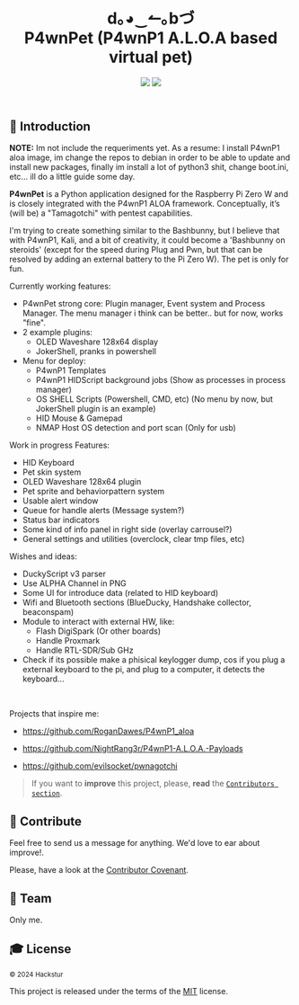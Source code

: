 <!------------------- HEADER SECTION -------------------------->
<header>
 <h1 align="center"><strong> d｡◕‿↼｡bづ </strong><br/>P4wnPet (P4wnP1 A.L.O.A based virtual pet)</h1>
  <!-- BADGET BUTTONS -->
<p align="center">
  <img src="https://img.shields.io/badge/Status-Development-lightgray.svg?style=flat" />
  <img src="https://img.shields.io/badge/License-MIT-blue.svg?style=flat" />
 </p>
</header>
<p></p> <!-- BLANK PARAGRAPH TO FIX HTML HEADER IN GITHUB PAGES TEMPLATE -->
<!------------------- END OF HEADER SECTION -------------------->
<meta name="google-site-verification" content="Pwx0JHdT5XKEA0gn5G7jAmIJ7Pl1wpiAJYPbIa6vK1M" />
<!-- INTRODUCTION -->

## 💬 Introduction  

**NOTE:** Im not include the requeriments yet. As a resume: I install P4wnP1 aloa image, im change the repos to debian in order to be able to update and install new packages, finally im install a lot of python3 shit, change boot.ini, etc... ill do a little guide some day.

**P4wnPet** is a Python application designed for the Raspberry Pi Zero W and is closely integrated with the P4wnP1 ALOA framework. Conceptually, it’s (will be) a "Tamagotchi" with pentest capabilities.

I'm trying to create something similar to the Bashbunny, but I believe that with P4wnP1, Kali, and a bit of creativity, it could become a 'Bashbunny on steroids' (except for the speed during Plug and Pwn, but that can be resolved by adding an external battery to the Pi Zero W). The pet is only for fun.

Currently working features:

- P4wnPet strong core: Plugin manager, Event system and Process Manager. The menu manager i think can be better.. but for now, works "fine".
- 2 example plugins:
  - OLED Waveshare 128x64 display
  - JokerShell, pranks in powershell
- Menu for deploy:
  - P4wnP1 Templates
  - P4wnP1 HIDScript background jobs (Show as processes in process manager)
  - OS SHELL Scripts (Powershell, CMD, etc) (No menu by now, but JokerShell plugin is an example)
  - HID Mouse & Gamepad
  - NMAP Host OS detection and port scan (Only for usb)


Work in progress Features:

- HID Keyboard
- Pet skin system
- OLED Waveshare 128x64 plugin
- Pet sprite and behaviorpattern system
- Usable alert window
- Queue for handle alerts (Message system?)
- Status bar indicators
- Some kind of info panel in right side (overlay carrousel?)
- General settings and utilities (overclock, clear tmp files, etc)



Wishes and ideas:

 - DuckyScript v3 parser
 - Use ALPHA Channel in PNG
 - Some UI for introduce data (related to HID keyboard)
 - Wifi and Bluetooth sections (BlueDucky, Handshake collector, beaconspam)
 - Module to interact with external HW, like:
   - Flash DigiSpark (Or other boards)
   - Handle Proxmark
   - Handle RTL-SDR/Sub GHz
 - Check if its possible make a phisical keylogger dump, cos if you plug a external keyboard to the pi, and plug to a computer, it detects the keyboard...


<br/>


Projects that inspire me:

 - https://github.com/RoganDawes/P4wnP1_aloa

 - https://github.com/NightRang3r/P4wnP1-A.L.O.A.-Payloads

 - https://github.com/evilsocket/pwnagotchi





> If you want to **improve** this project, please, **read** the [`Contributors section`](#-contribute).


## 💎 Contribute
Feel free to send us a message for anything. We'd love to ear about improve!.

Please, have a look at the [Contributor Covenant][contributor covenant].

<!-- TEAM -->

## 🏀 Team  
Only me.

<!-- LICENSE -->
## 🎓 License  
<sub> © 2024 Hackstur </sub>  

This project is released under the terms of the [MIT][license file] license.

<!------------ RELATIVE LINKS ----------->

[license file]: LICENSE  
[contributor covenant]: https://www.contributor-covenant.org/version/1/4/code-of-conduct.htm  
